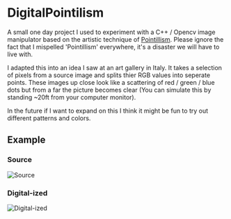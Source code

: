 # DigitalPointilism

A small one day project I used to experiment with a C++ / Opencv image manipulator based on the artistic technique of [Pointillism](https://en.wikipedia.org/wiki/Pointillism). Please ignore the fact that I mispelled 'Pointillism' everywhere, it's a disaster we will have to live with.

I adapted this into an idea I saw at an art gallery in Italy. It takes a selection of pixels from a source image and splits thier RGB values into seperate points. These images up close look like a scattering of red / green / blue dots but from a far the picture becomes clear (You can simulate this by standing ~20ft from your computer monitor).

In the future if I want to expand on this I think it might be fun to try out different patterns and colors.

## Example

### Source
![Source](https://static1.squarespace.com/static/55dfc21be4b0c50064eef55d/58008647197aea95712a1dc9/5800869cbebafb3dd58d9dd7/1476430108756/File+Oct+13-2.jpeg)

### Digital-ized
![Digital-ized](https://image.ibb.co/cnmvwb/test_dp.jpg)
